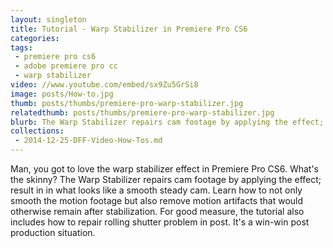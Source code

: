 ```yaml
---
layout: singleton
title: Tutorial - Warp Stabilizer in Premiere Pro CS6
categories:
tags:
 - premiere pro cs6
 - adobe premiere pro cc
 - warp stabilizer
video: //www.youtube.com/embed/sx9Zu5GrSi8
image: posts/How-to.jpg
thumb: posts/thumbs/premiere-pro-warp-stabilizer.jpg
relatedthumb: posts/thumbs/premiere-pro-warp-stabilizer.jpg
blurb: The Warp Stabilizer repairs cam footage by applying the effect; result in in what looks like a smooth steady cam.
collections:
 - 2014-12-25-DFF-Video-How-Tos.md
---
```


Man, you got to love the warp stabilizer effect in Premiere Pro CS6. What's the skinny? The Warp Stabilizer repairs cam footage by applying the effect; result in in what looks like a smooth steady cam. Learn how to not only smooth the motion footage but also remove motion artifacts that would otherwise remain after stabilization. For good measure, the tutorial also includes how to repair rolling shutter problem in post. It's a win-win post production situation.